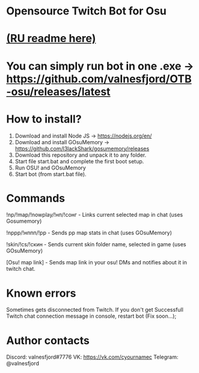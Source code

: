 # Opensource Twitch Bot for Osu

# [(RU readme here)](README_RU.md)

# You can simply run bot in one .exe -> https://github.com/valnesfjord/OTB-osu/releases/latest

# How to install?

1. Download and install Node JS -> https://nodejs.org/en/
2. Download and install GOsuMemory -> https://github.com/l3lackShark/gosumemory/releases
3. Download this repository and unpack it to any folder.
4. Start file start.bat and complete the first boot setup.
5. Run OSU! and GOsuMemory
6. Start bot (from start.bat file).

# Commands

!np/!map/!nowplay/!нп/!сонг - Links current selected map in chat (uses Gosumemory)

!nppp/!нппп/!pp - Sends pp map stats in chat (uses GOsuMemory)

!skin/!cs/!скин - Sends current skin folder name, selected in game (uses GOsuMemory)

[Osu! map link] - Sends map link in your osu! DMs and notifies about it in twitch chat.

# Known errors

Sometimes gets disconnected from Twitch. If you don't get Successfull Twitch chat connection message in console, restart bot (Fix soon...);

# Author contacts

Discord: valnesfjord#7776 VK: https://vk.com/cyournamec Telegram: @valnesfjord

